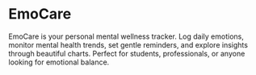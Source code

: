 # EmoCare
EmoCare is your personal mental wellness tracker. Log daily emotions, monitor mental health trends, set gentle reminders, and explore insights through beautiful charts. Perfect for students, professionals, or anyone looking for emotional balance.
